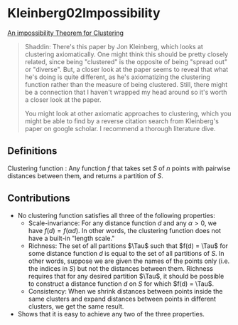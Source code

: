 # Kleinberg02Impossibility

[An impossibility Theorem for Clustering](https://proceedings.neurips.cc/paper/2002/file/43e4e6a6f341e00671e123714de019a8-Paper.pdf)

> Shaddin: There's this paper by Jon Kleinberg, which looks at clustering
> axiomatically. One might think this should be pretty closely related, since
> being "clustered" is the opposite of being "spread out" or "diverse". But,
> a closer look at the paper seems to reveal that what he's doing is quite
> different, as he's axiomatizing the clustering function rather than the
> measure of being clustered. Still, there might be a connection that
> I haven't wrapped my head around so it's worth a closer look at the paper.
>
> You might look at other axiomatic approaches to clustering, which you might
> be able to find by a reverse citation search from Kleinberg's paper on
> google scholar. I recommend a thorough literature dive.

## Definitions

Clustering function
: Any function $f$ that takes set $S$ of $n$ points with pairwise distances
between them, and returns a partition of $S$.

## Contributions

- No clustering function satisfies all three of the following properties:
  - Scale-invariance: For any distance function $d$ and any $\alpha > 0$, we
    have $f(d) = f(\alpha d)$. In other words, the clustering function does not
    have a built-in "length scale."
  - Richness: The set of all partitions $\Tau$ such that $f(d) = \Tau$ for some
    distance function $d$ is equal to the set of all partitions of $S$. In
    other words, suppose we are given the names of the points only (i.e. the
    indices in $S$) but not the distances between them. Richness requires that
    for any desired partition $\Tau$, it should be possible to construct
      a distance function $d$ on $S$ for which $f(d) = \Tau$.
  - Consistency: When we shrink distances between points inside the same
    clusters and expand distances between points in different clusters, we get
    the same result.
- Shows that it is easy to achieve any two of the three properties.

